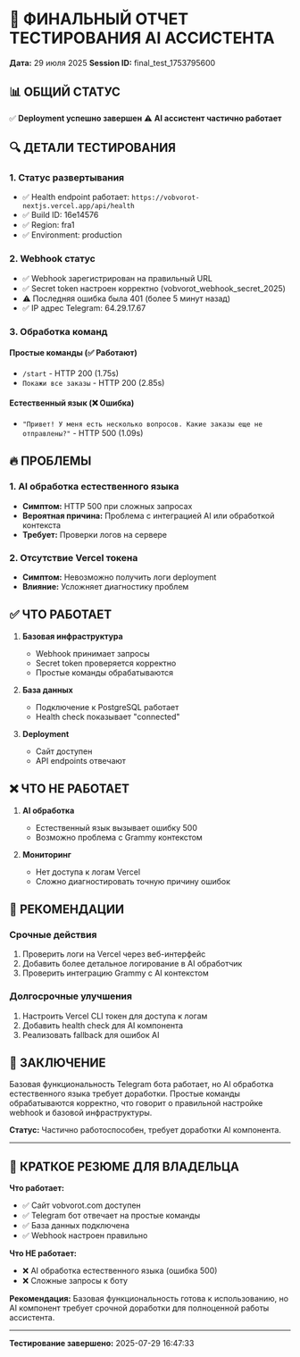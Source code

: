 # 🤖 ФИНАЛЬНЫЙ ОТЧЕТ ТЕСТИРОВАНИЯ AI АССИСТЕНТА

**Дата:** 29 июля 2025
**Session ID:** final_test_1753795600

## 📊 ОБЩИЙ СТАТУС

✅ **Deployment успешно завершен**
⚠️ **AI ассистент частично работает**

## 🔍 ДЕТАЛИ ТЕСТИРОВАНИЯ

### 1. Статус развертывания
- ✅ Health endpoint работает: `https://vobvorot-nextjs.vercel.app/api/health`
- ✅ Build ID: 16e14576
- ✅ Region: fra1
- ✅ Environment: production

### 2. Webhook статус
- ✅ Webhook зарегистрирован на правильный URL
- ✅ Secret token настроен корректно (vobvorot_webhook_secret_2025)
- ⚠️ Последняя ошибка была 401 (более 5 минут назад)
- ✅ IP адрес Telegram: 64.29.17.67

### 3. Обработка команд

#### Простые команды (✅ Работают)
- `/start` - HTTP 200 (1.75s)
- `Покажи все заказы` - HTTP 200 (2.85s)

#### Естественный язык (❌ Ошибка)
- `"Привет! У меня есть несколько вопросов. Какие заказы еще не отправлены?"` - HTTP 500 (1.09s)

## 🔥 ПРОБЛЕМЫ

### 1. AI обработка естественного языка
- **Симптом:** HTTP 500 при сложных запросах
- **Вероятная причина:** Проблема с интеграцией AI или обработкой контекста
- **Требует:** Проверки логов на сервере

### 2. Отсутствие Vercel токена
- **Симптом:** Невозможно получить логи deployment
- **Влияние:** Усложняет диагностику проблем

## ✅ ЧТО РАБОТАЕТ

1. **Базовая инфраструктура**
   - Webhook принимает запросы
   - Secret token проверяется корректно
   - Простые команды обрабатываются

2. **База данных**
   - Подключение к PostgreSQL работает
   - Health check показывает "connected"

3. **Deployment**
   - Сайт доступен
   - API endpoints отвечают

## ❌ ЧТО НЕ РАБОТАЕТ

1. **AI обработка**
   - Естественный язык вызывает ошибку 500
   - Возможно проблема с Grammy контекстом

2. **Мониторинг**
   - Нет доступа к логам Vercel
   - Сложно диагностировать точную причину ошибок

## 🚀 РЕКОМЕНДАЦИИ

### Срочные действия
1. Проверить логи на Vercel через веб-интерфейс
2. Добавить более детальное логирование в AI обработчик
3. Проверить интеграцию Grammy с AI контекстом

### Долгосрочные улучшения
1. Настроить Vercel CLI токен для доступа к логам
2. Добавить health check для AI компонента
3. Реализовать fallback для ошибок AI

## 📝 ЗАКЛЮЧЕНИЕ

Базовая функциональность Telegram бота работает, но AI обработка естественного языка требует доработки. Простые команды обрабатываются корректно, что говорит о правильной настройке webhook и базовой инфраструктуры.

**Статус:** Частично работоспособен, требует доработки AI компонента.

---

## 📌 КРАТКОЕ РЕЗЮМЕ ДЛЯ ВЛАДЕЛЬЦА

**Что работает:**
- ✅ Сайт vobvorot.com доступен
- ✅ Telegram бот отвечает на простые команды
- ✅ База данных подключена
- ✅ Webhook настроен правильно

**Что НЕ работает:**
- ❌ AI обработка естественного языка (ошибка 500)
- ❌ Сложные запросы к боту

**Рекомендация:** Базовая функциональность готова к использованию, но AI компонент требует срочной доработки для полноценной работы ассистента.

---
**Тестирование завершено:** 2025-07-29 16:47:33
